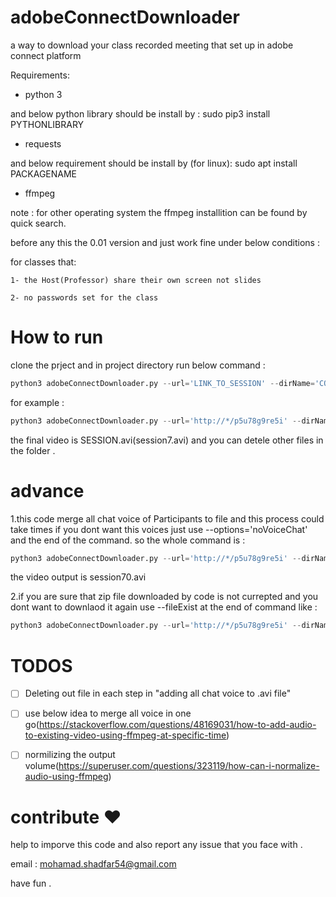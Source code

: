 # adobeConnectDownloader

a way to download your class recorded meeting that set up in adobe connect platform

Requirements:

* python 3

and below python library should be install by : sudo pip3 install PYTHONLIBRARY

* requests

and below requirement should be install by (for linux): sudo apt install PACKAGENAME 

* ffmpeg

note : for other operating system the ffmpeg installition can be found by quick search.

before any this the 0.01 version and just work fine under below conditions :

  for classes that:
  
    1- the Host(Professor) share their own screen not slides
    
    2- no passwords set for the class
    
# How to run 

clone the prject and in project directory run below command :

```python
python3 adobeConnectDownloader.py --url='LINK_TO_SESSION' --dirName='COURSE_NAME' --fileName='SESSION'
```

for example :

```python
python3 adobeConnectDownloader.py --url='http://*/p5u78g9re5i' --dirName='math' --fileName='session7'
```

the final video is SESSION.avi(session7.avi) and you can detele other files in the folder .

# advance 

1.this code merge all chat voice of Participants to file and this process could take times if you dont want this voices just use --options='noVoiceChat' and the end of the command. so the whole command is :

```python
python3 adobeConnectDownloader.py --url='http://*/p5u78g9re5i' --dirName='math' --fileName='session7' --options='noChatVoice'
```

the video output is session70.avi

2.if you are sure that zip file downloaded by code is not currepted and you dont want to downlaod it again use --fileExist at the end of command like :

```python
python3 adobeConnectDownloader.py --url='http://*/p5u78g9re5i' --dirName='math' --fileName='session7' --options='noChatVoice' --fileExist
```

# TODOS

- [ ] Deleting out file in each step in "adding all chat voice to .avi file"

- [ ] use below idea to merge all voice in one go(https://stackoverflow.com/questions/48169031/how-to-add-audio-to-existing-video-using-ffmpeg-at-specific-time)

- [ ] normilizing the output volume(https://superuser.com/questions/323119/how-can-i-normalize-audio-using-ffmpeg)

# contribute :heart:

help to imporve this code and also report any issue that you face with .

email : mohamad.shadfar54@gmail.com

have fun .
